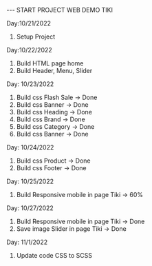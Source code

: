 --- START PROJECT WEB DEMO TIKI

Day:10/21/2022
1. Setup Project

Day:10/22/2022
1. Build HTML page home
2. Build Header, Menu, Slider

Day: 10/23/2022
1. Build css Flash Sale -> Done
2. Build css Banner -> Done
3. Build css Heading -> Done
4. Build css Brand -> Done
4. Build css Category -> Done
4. Build css Banner -> Done

Day: 10/24/2022
1. Build css Product -> Done
4. Build css Footer -> Done

Day: 10/25/2022
1. Build Responsive mobile in page Tiki -> 60%

Day: 10/27/2022
1. Build Responsive mobile in page Tiki -> Done
2. Save image Slider in page Tiki -> Done

Day: 11/1/2022
1. Update code CSS to SCSS 

